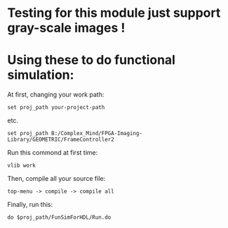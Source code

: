 # Testing for this module just support gray-scale images !  

# Using these to do functional simulation:  

At first, changing your work path:  
    
    set proj_path your-project-path  

etc.  
    
    set proj_path B:/Complex_Mind/FPGA-Imaging-Library/GEOMETRIC/FrameController2  

Run this commond at first time:

    vlib work  

Then, compile all your source file:  

    top-menu -> compile -> compile all  

Finally, run this:

    do $proj_path/FunSimForHDL/Run.do